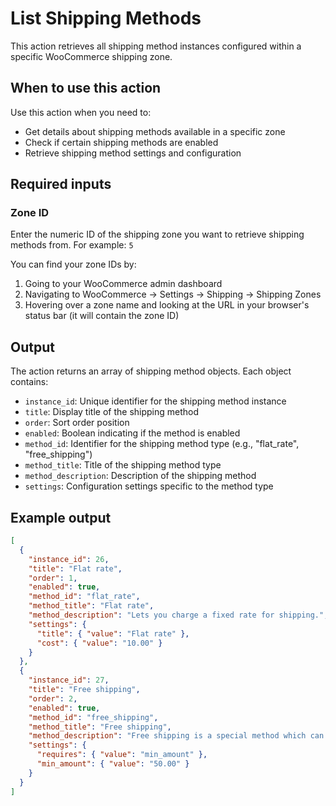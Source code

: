 # List Shipping Methods

This action retrieves all shipping method instances configured within a specific WooCommerce shipping zone.

## When to use this action

Use this action when you need to:
- Get details about shipping methods available in a specific zone
- Check if certain shipping methods are enabled
- Retrieve shipping method settings and configuration

## Required inputs

### Zone ID
Enter the numeric ID of the shipping zone you want to retrieve shipping methods from. 
For example: `5`

You can find your zone IDs by:
1. Going to your WooCommerce admin dashboard
2. Navigating to WooCommerce → Settings → Shipping → Shipping Zones
3. Hovering over a zone name and looking at the URL in your browser's status bar (it will contain the zone ID)

## Output

The action returns an array of shipping method objects. Each object contains:

- `instance_id`: Unique identifier for the shipping method instance
- `title`: Display title of the shipping method
- `order`: Sort order position
- `enabled`: Boolean indicating if the method is enabled
- `method_id`: Identifier for the shipping method type (e.g., "flat_rate", "free_shipping")
- `method_title`: Title of the shipping method type
- `method_description`: Description of the shipping method
- `settings`: Configuration settings specific to the method type

## Example output

```json
[
  {
    "instance_id": 26,
    "title": "Flat rate",
    "order": 1,
    "enabled": true,
    "method_id": "flat_rate",
    "method_title": "Flat rate",
    "method_description": "Lets you charge a fixed rate for shipping.",
    "settings": {
      "title": { "value": "Flat rate" },
      "cost": { "value": "10.00" }
    }
  },
  {
    "instance_id": 27,
    "title": "Free shipping",
    "order": 2,
    "enabled": true,
    "method_id": "free_shipping",
    "method_title": "Free shipping",
    "method_description": "Free shipping is a special method which can be triggered with coupons and minimum spends.",
    "settings": {
      "requires": { "value": "min_amount" },
      "min_amount": { "value": "50.00" }
    }
  }
]
```